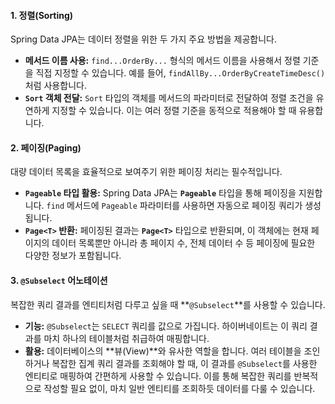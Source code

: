 #### 1. 정렬(Sorting)

Spring Data JPA는 데이터 정렬을 위한 두 가지 주요 방법을 제공합니다.

* **메서드 이름 사용:** `find...OrderBy...` 형식의 메서드 이름을 사용해서 정렬 기준을 직접 지정할 수 있습니다. 예를 들어, `findAllBy...OrderByCreateTimeDesc()`처럼 사용합니다.
* **`Sort` 객체 전달:** `Sort` 타입의 객체를 메서드의 파라미터로 전달하여 정렬 조건을 유연하게 지정할 수 있습니다. 이는 여러 정렬 기준을 동적으로 적용해야 할 때 유용합니다.

#### 2. 페이징(Paging)

대량 데이터 목록을 효율적으로 보여주기 위한 페이징 처리는 필수적입니다.

* **`Pageable` 타입 활용:** Spring Data JPA는 **`Pageable`** 타입을 통해 페이징을 지원합니다. `find` 메서드에 `Pageable` 파라미터를 사용하면 자동으로 페이징 쿼리가 생성됩니다.
* **`Page<T>` 반환:** 페이징된 결과는 **`Page<T>`** 타입으로 반환되며, 이 객체에는 현재 페이지의 데이터 목록뿐만 아니라 총 페이지 수, 전체 데이터 수 등 페이징에 필요한 다양한 정보가 포함됩니다.

#### 3. `@Subselect` 어노테이션

복잡한 쿼리 결과를 엔티티처럼 다루고 싶을 때 **`@Subselect`**를 사용할 수 있습니다.

* **기능:** `@Subselect`는 `SELECT` 쿼리를 값으로 가집니다. 하이버네이트는 이 쿼리 결과를 마치 하나의 테이블처럼 취급하여 매핑합니다.
* **활용:** 데이터베이스의 **뷰(View)**와 유사한 역할을 합니다. 여러 테이블을 조인하거나 복잡한 집계 쿼리 결과를 조회해야 할 때, 이 결과를 `@Subselect`를 사용한 엔티티로 매핑하여 간편하게 사용할 수 있습니다. 이를 통해 복잡한 쿼리를 반복적으로 작성할 필요 없이, 마치 일반 엔티티를 조회하듯 데이터를 다룰 수 있습니다.
